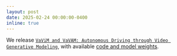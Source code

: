 ```yaml
---
layout: post
date: 2025-02-24 00:00:00-0400
inline: true
---
```


We release <a href="https://valeoai.github.io/vavim-vavam/" target="_blank">`VaViM and VaVAM: Autonomous Driving through Video Generative Modeling`</a>, with available <a href="https://github.com/valeoai/VideoActionModel" target="_blank">code and model weights</a>.
